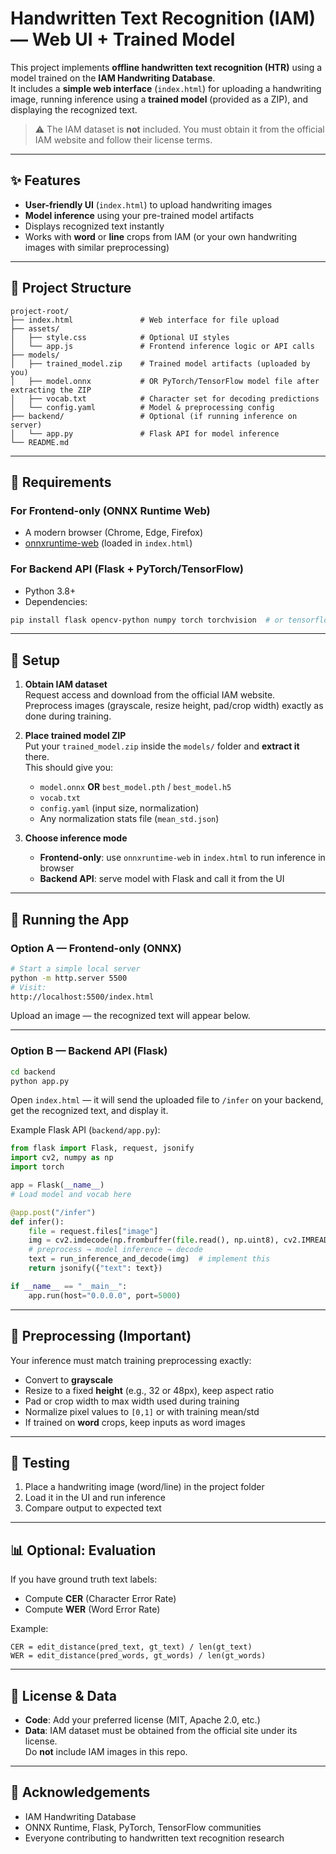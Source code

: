 # Handwritten Text Recognition (IAM) — Web UI + Trained Model

This project implements **offline handwritten text recognition (HTR)** using a model trained on the **IAM Handwriting Database**.  
It includes a **simple web interface** (`index.html`) for uploading a handwriting image, running inference using a **trained model** (provided as a ZIP), and displaying the recognized text.

> ⚠️ The IAM dataset is **not** included. You must obtain it from the official IAM website and follow their license terms.

---

## ✨ Features

- **User-friendly UI** (`index.html`) to upload handwriting images
- **Model inference** using your pre-trained model artifacts
- Displays recognized text instantly
- Works with **word** or **line** crops from IAM (or your own handwriting images with similar preprocessing)

---

## 📂 Project Structure

```
project-root/
├── index.html               # Web interface for file upload
├── assets/
│   ├── style.css            # Optional UI styles
│   └── app.js               # Frontend inference logic or API calls
├── models/
│   ├── trained_model.zip    # Trained model artifacts (uploaded by you)
│   ├── model.onnx           # OR PyTorch/TensorFlow model file after extracting the ZIP
│   ├── vocab.txt            # Character set for decoding predictions
│   └── config.yaml          # Model & preprocessing config
├── backend/                 # Optional (if running inference on server)
│   └── app.py               # Flask API for model inference
└── README.md
```

---

## 🧱 Requirements

### For Frontend-only (ONNX Runtime Web)
- A modern browser (Chrome, Edge, Firefox)
- [onnxruntime-web](https://www.npmjs.com/package/onnxruntime-web) (loaded in `index.html`)

### For Backend API (Flask + PyTorch/TensorFlow)
- Python 3.8+
- Dependencies:
```bash
pip install flask opencv-python numpy torch torchvision  # or tensorflow if using TF model
```

---

## 🔧 Setup

1. **Obtain IAM dataset**  
   Request access and download from the official IAM website.  
   Preprocess images (grayscale, resize height, pad/crop width) exactly as done during training.

2. **Place trained model ZIP**  
   Put your `trained_model.zip` inside the `models/` folder and **extract it** there.  
   This should give you:
   - `model.onnx` **OR** `best_model.pth` / `best_model.h5`
   - `vocab.txt`
   - `config.yaml` (input size, normalization)
   - Any normalization stats file (`mean_std.json`)

3. **Choose inference mode**  
   - **Frontend-only**: use `onnxruntime-web` in `index.html` to run inference in browser  
   - **Backend API**: serve model with Flask and call it from the UI

---

## 🚀 Running the App

### Option A — Frontend-only (ONNX)
```bash
# Start a simple local server
python -m http.server 5500
# Visit:
http://localhost:5500/index.html
```
Upload an image — the recognized text will appear below.

---

### Option B — Backend API (Flask)
```bash
cd backend
python app.py
```
Open `index.html` — it will send the uploaded file to `/infer` on your backend, get the recognized text, and display it.

Example Flask API (`backend/app.py`):
```python
from flask import Flask, request, jsonify
import cv2, numpy as np
import torch

app = Flask(__name__)
# Load model and vocab here

@app.post("/infer")
def infer():
    file = request.files["image"]
    img = cv2.imdecode(np.frombuffer(file.read(), np.uint8), cv2.IMREAD_GRAYSCALE)
    # preprocess → model inference → decode
    text = run_inference_and_decode(img)  # implement this
    return jsonify({"text": text})

if __name__ == "__main__":
    app.run(host="0.0.0.0", port=5000)
```

---

## 🔧 Preprocessing (Important)

Your inference must match training preprocessing exactly:

- Convert to **grayscale**
- Resize to a fixed **height** (e.g., 32 or 48px), keep aspect ratio
- Pad or crop width to max width used during training
- Normalize pixel values to `[0,1]` or with training mean/std
- If trained on **word** crops, keep inputs as word images

---

## 🧪 Testing

1. Place a handwriting image (word/line) in the project folder
2. Load it in the UI and run inference
3. Compare output to expected text

---

## 📊 Optional: Evaluation

If you have ground truth text labels:
- Compute **CER** (Character Error Rate)
- Compute **WER** (Word Error Rate)
  
Example:
```
CER = edit_distance(pred_text, gt_text) / len(gt_text)
WER = edit_distance(pred_words, gt_words) / len(gt_words)
```

---

## 🔐 License & Data

- **Code**: Add your preferred license (MIT, Apache 2.0, etc.)
- **Data**: IAM dataset must be obtained from the official site under its license.  
  Do **not** include IAM images in this repo.

---

## 🙌 Acknowledgements

- IAM Handwriting Database  
- ONNX Runtime, Flask, PyTorch, TensorFlow communities  
- Everyone contributing to handwritten text recognition research
